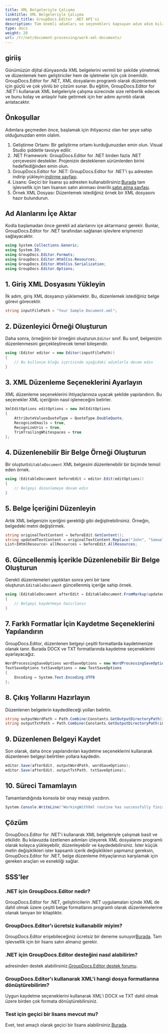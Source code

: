 ```yaml
---
title: XML Belgeleriyle Çalışma
linktitle: XML Belgeleriyle Çalışma
second_title: GroupDocs.Editor .NET API'si
description: Tüm önemli adımları ve seçenekleri kapsayan adım adım kılavuzumuzla GroupDocs.Editor for .NET'i kullanarak XML belgelerini nasıl verimli bir şekilde düzenleyeceğinizi öğrenin.
type: docs
weight: 20
url: /tr/net/document-processing/work-xml-documents/
---
```

## giriiş
Günümüzün dijital dünyasında XML belgelerini verimli bir şekilde yönetmek ve düzenlemek hem geliştiriciler hem de işletmeler için çok önemlidir. GroupDocs.Editor for .NET, XML dosyalarını programlı olarak düzenlemek için güçlü ve çok yönlü bir çözüm sunar. Bu eğitim, GroupDocs.Editor for .NET'i kullanarak XML belgeleriyle çalışma sürecinde size rehberlik edecek ve bunu kolay ve anlaşılır hale getirmek için her adımı ayrıntılı olarak anlatacaktır.
## Önkoşullar
Adımlara geçmeden önce, başlamak için ihtiyacınız olan her şeye sahip olduğunuzdan emin olalım.
1. Geliştirme Ortamı: Bir geliştirme ortamı kurduğunuzdan emin olun. Visual Studio şiddetle tavsiye edilir.
2. .NET Framework: GroupDocs.Editor for .NET birden fazla .NET çerçevesini destekler. Projenizin desteklenen sürümlerden birini hedeflediğinden emin olun.
3.  GroupDocs.Editor for .NET: GroupDocs.Editor for .NET'i şu adresten indirip yükleyin:[indirme sayfası](https://releases.groupdocs.com/editor/net/).
4.  Lisans: Geçici bir lisansı şu adresten kullanabilirsiniz:[Burada](https://purchase.groupdocs.com/temporary-license/) tam işlevsellik için tam lisansın satın alınması önerilir.[satın alma sayfası](https://purchase.groupdocs.com/buy).
5. Örnek XML Dosyası: Düzenlemek istediğiniz örnek bir XML dosyasını hazır bulundurun.
## Ad Alanlarını İçe Aktar
Kodla başlamadan önce gerekli ad alanlarını içe aktarmanız gerekir. Bunlar, GroupDocs.Editor for .NET tarafından sağlanan işlevlere erişmenizi sağlayacaktır.
```csharp
using System.Collections.Generic;
using System.IO;
using GroupDocs.Editor.Formats;
using GroupDocs.Editor.HtmlCss.Resources;
using GroupDocs.Editor.HtmlCss.Serialization;
using GroupDocs.Editor.Options;
```
## 1. Giriş XML Dosyasını Yükleyin
İlk adım, giriş XML dosyanızı yüklemektir. Bu, düzenlemek istediğiniz belge görevi görecektir.
```csharp
string inputFilePath = "Your Sample Document.xml";
```
## 2. Düzenleyici Örneği Oluşturun
 Daha sonra, örneğinin bir örneğini oluşturun.`Editor` sınıf. Bu sınıf, belgenizin düzenlenmesini gerçekleştirecek temel bileşendir.
```csharp
using (Editor editor = new Editor(inputFilePath))
{
    // Bu kullanım bloğu içerisinde aşağıdaki adımlarla devam edin
}
```
## 3. XML Düzenleme Seçeneklerini Ayarlayın
XML düzenleme seçeneklerini ihtiyaçlarınıza uyacak şekilde yapılandırın. Bu seçenekler XML içeriğinin nasıl işleneceğini belirler.
```csharp
XmlEditOptions editOptions = new XmlEditOptions
{
    AttributeValuesQuoteType = QuoteType.DoubleQuote,
    RecognizeEmails = true,
    RecognizeUris = true,
    TrimTrailingWhitespaces = true
};
```
## 4. Düzenlenebilir Bir Belge Örneği Oluşturun
 Bir oluştur`EditableDocument` XML belgesini düzenlenebilir bir biçimde temsil eden örnek.
```csharp
using (EditableDocument beforeEdit = editor.Edit(editOptions))
{
    // Belgeyi düzenlemeye devam edin
}
```
## 5. Belge İçeriğini Düzenleyin
Artık XML belgenizin içeriğini gerektiği gibi değiştirebilirsiniz. Örneğin, belgedeki metni değiştirmek.
```csharp
string originalTextContent = beforeEdit.GetContent();
string updatedTextContent = originalTextContent.Replace("John", "Samuel");
List<IHtmlResource> allResources = beforeEdit.AllResources;
```
## 6. Güncellenmiş İçerikle Düzenlenebilir Bir Belge Oluşturun
 Gerekli düzenlemeleri yaptıktan sonra yeni bir tane oluşturun.`EditableDocument` güncellenmiş içeriğe sahip örnek.
```csharp
using (EditableDocument afterEdit = EditableDocument.FromMarkup(updatedTextContent, allResources))
{
    // Belgeyi kaydetmeye hazırlanın
}
```
## 7. Farklı Formatlar İçin Kaydetme Seçeneklerini Yapılandırın
GroupDocs.Editor, düzenlenen belgeyi çeşitli formatlarda kaydetmenize olanak tanır. Burada DOCX ve TXT formatlarında kaydetme seçeneklerini ayarlayacağız.
```csharp
WordProcessingSaveOptions wordSaveOptions = new WordProcessingSaveOptions(WordProcessingFormats.Docx);
TextSaveOptions txtSaveOptions = new TextSaveOptions
{
    Encoding = System.Text.Encoding.UTF8
};
```
## 8. Çıkış Yollarını Hazırlayın
Düzenlenen belgelerin kaydedileceği yolları belirtin.
```csharp
string outputWordPath = Path.Combine(Constants.GetOutputDirectoryPath(inputFilePath), Path.GetFileNameWithoutExtension(inputFilePath) + ".docx");
string outputTxtPath = Path.Combine(Constants.GetOutputDirectoryPath(inputFilePath), Path.GetFileNameWithoutExtension(inputFilePath) + ".txt");
```
## 9. Düzenlenen Belgeyi Kaydet
Son olarak, daha önce yapılandırılan kaydetme seçeneklerini kullanarak düzenlenen belgeyi belirtilen yollara kaydedin.
```csharp
editor.Save(afterEdit, outputWordPath, wordSaveOptions);
editor.Save(afterEdit, outputTxtPath, txtSaveOptions);
```
## 10. Süreci Tamamlayın
Tamamlandığında konsola bir onay mesajı yazdırın.
```csharp
System.Console.WriteLine("WorkingWithXml routine has successfully finished");
```
## Çözüm
GroupDocs.Editor for .NET'i kullanarak XML belgeleriyle çalışmak basit ve etkilidir. Bu kılavuzda özetlenen adımları izleyerek XML dosyalarını programlı olarak kolayca yükleyebilir, düzenleyebilir ve kaydedebilirsiniz. İster küçük metin değişiklikleri ister kapsamlı içerik değişiklikleri yapmanız gereksin, GroupDocs.Editor for .NET, belge düzenleme ihtiyaçlarınızı karşılamak için gereken araçları ve esnekliği sağlar.
## SSS'ler
### .NET için GroupDocs.Editor nedir?
GroupDocs.Editor for .NET, geliştiricilerin .NET uygulamaları içinde XML de dahil olmak üzere çeşitli belge formatlarını programlı olarak düzenlemelerine olanak tanıyan bir kitaplıktır.
### GroupDocs.Editor'ı ücretsiz kullanabilir miyim?
 GroupDocs.Editor erişebileceğiniz ücretsiz bir deneme sunuyor[Burada](https://releases.groupdocs.com/). Tam işlevsellik için bir lisans satın almanız gerekir.
### .NET için GroupDocs.Editor desteğini nasıl alabilirim?
 adresinden destek alabilirsiniz.[GroupDocs.Editor destek forumu](https://forum.groupdocs.com/c/editor/20).
### GroupDocs.Editor'ı kullanarak XML'i hangi dosya formatlarına dönüştürebilirim?
Uygun kaydetme seçeneklerini kullanarak XML'i DOCX ve TXT dahil olmak üzere birden çok formata dönüştürebilirsiniz.
### Test için geçici bir lisans mevcut mu?
 Evet, test amaçlı olarak geçici bir lisans alabilirsiniz.[Burada](https://purchase.groupdocs.com/temporary-license/).